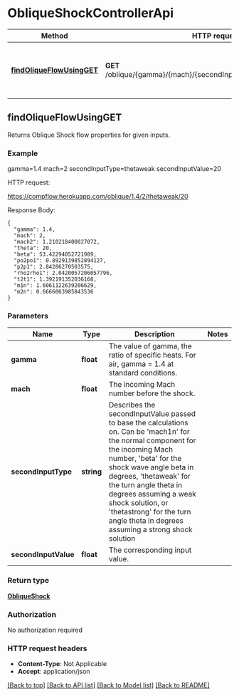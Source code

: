 # ObliqueShockControllerApi


Method | HTTP request | Description
------------- | ------------- | -------------
[**findOliqueFlowUsingGET**](ObliqueShockControllerApi.md#findOliqueFlowUsingGET) | **GET** /oblique/{gamma}/{mach}/{secondInputType}/{secondInputValue} | Returns Oblique Shock flow properties for given inputs.


## **findOliqueFlowUsingGET**

Returns Oblique Shock flow properties for given inputs.

### Example

 gamma=1.4 mach=2 secondInputType=thetaweak secondInputValue=20

 HTTP request:
 
 https://compflow.herokuapp.com/oblique/1.4/2/thetaweak/20
 
Response Body:
````
{
  "gamma": 1.4,
  "mach": 2,
  "mach2": 1.210218400827072,
  "theta": 20,
  "beta": 53.42294052721989,
  "po2po1": 0.8929139852894127,
  "p2p1": 2.84286270503575,
  "rho2rho1": 2.0420057206057796,
  "t2t1": 1.392191352036168,
  "m1n": 1.6061122639206629,
  "m2n": 0.6666063985843536
}
````

### Parameters

Name | Type | Description  | Notes
------------- | ------------- | ------------- | -------------
 **gamma** | **float** | The value of gamma, the ratio of specific heats. For air, gamma = 1.4 at standard conditions. |
 **mach** | **float** | The incoming Mach number before the shock. |
 **secondInputType** | **string** | Describes the secondInputValue passed to base the calculations on. Can be 'mach1n' for the normal component for the incoming Mach number, 'beta' for the shock wave angle beta in degrees, 'thetaweak' for the turn angle theta in degrees assuming a weak shock solution, or 'thetastrong' for the turn angle theta in degrees assuming a strong shock solution |
 **secondInputValue** | **float** | The corresponding input value. |

### Return type

[**ObliqueShock**](ObliqueShock.md)

### Authorization

No authorization required

### HTTP request headers

 - **Content-Type**: Not Applicable
 - **Accept**: application/json

[[Back to top]](#) [[Back to API list]](../README.md#documentation-for-api-endpoints) [[Back to Model list]](../README.md#documentation-for-models) [[Back to README]](../README.md)


